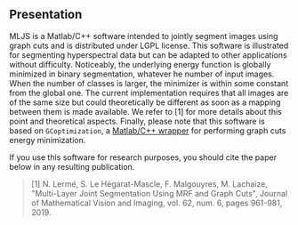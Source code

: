 Presentation
------------
MLJS is a Matlab/C++ software intended to jointly segment images using graph cuts and is distributed under LGPL license. This software is illustrated for segmenting hyperspectral data but can be adapted to other applications without difficulty. Noticeably, the underlying energy function is globally minimized in binary segmentation, whatever he number of input images. When the number of classes is larger, the minimizer is within some constant from the global one. The current implementation requires that all images are of the same size but could theoretically be different as soon as a mapping between them is made available. We refer to [1] for more details about this point and theoretical aspects. Finally, please note that this software is based on `GCoptimization`, a [Matlab/C++ wrapper](https://github.com/nsubtil/gco-v3.0) for performing graph cuts energy minimization.

If you use this software for research purposes, you should cite the paper below in any resulting publication.

> [1] N. Lermé, S. Le Hégarat-Mascle, F. Malgouyres, M. Lachaize, "Multi-Layer Joint Segmentation Using MRF and Graph Cuts", Journal of Mathematical Vision and Imaging, vol. 62, num. 6, pages 961-981, 2019.
